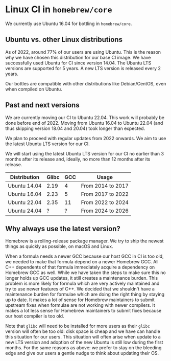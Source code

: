 # Linux CI in `homebrew/core`

We currently use Ubuntu 16.04 for bottling in `homebrew/core`.

## Ubuntu vs. other Linux distributions

As of 2022, around 77% of our users are using Ubuntu. This is the reason why we have chosen this distribution for our base CI image.
We have successfully used Ubuntu for CI since version 14.04.
The Ubuntu LTS versions are supported for 5 years. A new LTS version is released every 2 years.

Our bottles are compatible with other distributions like Debian/CentOS, even when compiled on Ubuntu.

## Past and next versions

We are currently moving our CI to Ubuntu 22.04. This work will probably be done before end of 2022.
Moving from Ubuntu 16.04 to Ubuntu 22.04 (and thus skipping version 18.04 and 20.04) took longer than expected.

We plan to proceed with regular updates from 2022 onwards. We aim to use the latest Ubuntu LTS version for our CI.

We will start using the latest Ubuntu LTS version for our CI no earlier than 3 months after its release and, ideally, no more than 12 months after its release.

| Distribution | Glibc | GCC | Usage |
|---|---|---|---|
| Ubuntu 14.04 | 2.19 | 4 | From 2014 to 2017 |
| Ubuntu 16.04 | 2.23 | 5 | From 2017 to 2022 |
| Ubuntu 22.04 | 2.35 | 11 | From 2022 to 2024 |
| Ubuntu 24.04 | ? | ? | From 2024 to 2026 |

## Why always use the latest version?

Homebrew is a rolling-release package manager. We try to ship the newest things as quickly as possible, on macOS and Linux.

When a formula needs a newer GCC because our host GCC in CI is too old, we needed to make that formula depend on a newer Homebrew GCC. All C++ dependents of that formula immediately acquire a dependency on Homebrew GCC as well. While we have taken the steps to make sure this no longer holds up GCC updates, it still creates a maintenance burden. This problem is more likely for formula which are very actively maintained and try to use newer features of C++. We decided that we shouldn't have a maintenance burden for formulae which are doing the right thing by staying up to date. It makes a lot of sense for Homebrew maintainers to submit upstream fixes when formulae are not working with newer compilers. It makes a lot less sense for Homebrew maintainers to submit fixes because our host compiler is too old.

Note that `glibc` will need to be installed for more users as their `glibc` version will often be too old: disk space is cheap and we have can handle this situation for our users. This situation will often arise when update to a new LTS version and adoption of the new Ubuntu is still low during the first months. For the same reasons as above: we prefer to stay on the bleeding edge and give our users a gentle nudge to think about updating their OS.
